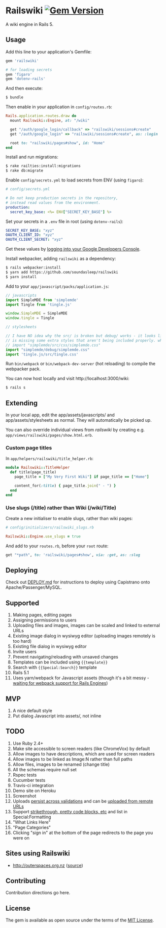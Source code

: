 # Railswiki [![Gem Version](https://badge.fury.io/rb/railswiki.svg)](https://badge.fury.io/rb/railswiki)

A wiki engine in Rails 5.

## Usage

Add this line to your application's Gemfile:

```ruby
gem 'railswiki'

# for loading secrets
gem 'figaro'
gem 'dotenv-rails'
```

And then execute:
```bash
$ bundle
```

Then enable in your application in `config/routes.rb`:
```ruby
Rails.application.routes.draw do
  mount Railswiki::Engine, at: "/wiki"

  get "/auth/google_login/callback" => "railswiki/sessions#create"
  get "/auth/google_login" => "railswiki/sessions#create", as: :login

  root to: "railswiki/pages#show", id: "Home"
end
```

Install and run migrations:

```bash
$ rake railties:install:migrations
$ rake db:migrate
```

Enable `config/secrets.yml` to load secrets from ENV (using `figaro`):

```yaml
# config/secrets.yml

# Do not keep production secrets in the repository,
# instead read values from the environment.
production:
  secret_key_base: <%= ENV["SECRET_KEY_BASE"] %>
```

Set your secrets in a `.env` file in root (using `dotenv-rails`):

```yaml
SECRET_KEY_BASE: "xyz"
OAUTH_CLIENT_ID: "xyz"
OAUTH_CLIENT_SECRET: "xyz"
```

Get these values by [logging into your Google Developers Console](http://www.jevon.org/wiki/Google_OAuth2_with_Ruby_on_Rails).

Install webpacker, adding `railswiki` as a dependency:

```bash
$ rails webpacker:install
$ yarn add https://github.com/soundasleep/railswiki
$ yarn install
```

Add to your `app/javascript/packs/application.js`:

```js
// javascripts
import SimpleMDE from 'simplemde'
import Tingle from 'tingle.js'

window.SimpleMDE = SimpleMDE
window.tingle = Tingle

// stylesheets

// I have NO idea why the src/ is broken but debug/ works - it looks like src/
// is missing some extra styles that aren't being included properly. who knows.
// import "simplemde/src/css/simplemde.css"
import "simplemde/debug/simplemde.css"
import 'tingle.js/src/tingle.css'
```

Run `bin/webpack` or `bin/webpack-dev-server` (hot reloading) to compile the webpacker pack.

You can now host locally and visit http://localhost:3000/wiki:

```bash
$ rails s
```

## Extending

In your local app, edit the app/assets/javascripts/ and app/assets/stylesheets as normal.
They will automatically be picked up.

You can also override individual views from _railswiki_ by creating e.g. `app/views/railswiki/pages/show.html.erb`.

### Custom page titles

In `app/helpers/railswiki/title_helper.rb`:

```ruby
module Railswiki::TitleHelper
  def title(page_title)
    page_title = ["My Very First Wiki"] if page_title == ["Home"]

    content_for(:title) { page_title.join(" - ") }
  end
end
```

### Use slugs (/title) rather than Wiki (/wiki/Title)

Create a new initialiser to enable slugs, rather than wiki pages:

```ruby
# config/initializers/railswiki_slugs.rb

Railswiki::Engine.use_slugs = true
```

And add to your `routes.rb`, before your `root` route:

```ruby
get "*path", to: 'railswiki/pages#show', via: :get, as: :slug
```

## Deploying

Check out [DEPLOY.md](DEPLOY.md) for instructions to deploy using Capistrano onto Apache/Passenger/MySQL.

## Supported

1. Making pages, editing pages
1. Assigning permissions to users
1. Uploading files and images, images can be scaled and linked to external URLs
1. Existing image dialog in wysiwyg editor (uploading images remotely is too hard)
1. Existing file dialog in wysiwyg editor
1. Invite users
1. Prevent navigating/reloading with unsaved changes
1. Templates can be included using `{{template}}`
1. Search with `{{Special:Search}}` template
1. Rails 5.1
1. Uses yarn/webpack for Javascript assets (though it's a bit messy - [waiting for webpack support for Rails Engines](https://github.com/rails/webpacker/issues/348))

## MVP

1. A nice default style
1. Put dialog Javascript into assets/, not inline

## TODO

1. Use Ruby 2.4+
1. Make site accessible to screen readers (like ChromeVox) by default
1. Allow images to have descriptions, which are used for screen readers
1. Allow images to be linked as Image:N rather than full paths
1. Allow files, images to be renamed (change title)
1. All the schemas require null set
1. Rspec tests
2. Cucumber tests
3. Travis-ci integration
4. Demo site on Heroku
5. Screenshot
1. Uploads [persist across validations](https://github.com/carrierwaveuploader/carrierwave#making-uploads-work-across-form-redisplays) and can be [uploaded from remote URLs](https://github.com/carrierwaveuploader/carrierwave#uploading-files-from-a-remote-location)
1. Support [strikethrough, pretty code blocks, etc](https://github.com/vmg/redcarpet) and list in Special:Formatting
1. "What Links Here"
1. "Page Categories"
1. Clicking "sign in" at the bottom of the page redirects to the page you were on

## Sites using Railswiki

* http://outerspaces.org.nz ([source](https://github.com/soundasleep/outerspaces))

## Contributing

Contribution directions go here.

## License

The gem is available as open source under the terms of the [MIT License](http://opensource.org/licenses/MIT).
